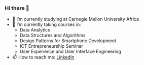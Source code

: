### Hi there 👋
- 🔭 I’m currently studying at Carnegie Mellon University Africa
- 🌱 I’m currently taking courses in: 
    - Data Analytics
    - Data Structures and Algorithms
    - Design Patterns for Smartphone Development
    - ICT Entrepreneurship Seminar
    - User Experience and User Interface Engineering
- 📫 How to reach me: [LinkedIn](https://www.linkedin.com/in/jerry-auvagha/)

<!--
**auvagha-jb/auvagha-jb** is a ✨ _special_ ✨ repository because its `README.md` (this file) appears on your GitHub profile.

Here are some ideas to get you started:


- 👯 I’m looking to collaborate on ...
- 🤔 I’m looking for help with ...
- 💬 Ask me about ...
- 😄 Pronouns: ...
- ⚡ Fun fact: ...
-->
